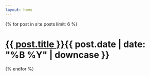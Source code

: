 ```yaml
---
layout: home
---
```

{% for post in site.posts limit: 6 %}
<div class="content clickable sidebar">
    <h1><a class="index" href="{{ post.url }}">{{ post.title }}</a><span id="time">{{ post.date | date: "%B %Y" | downcase }}</span></h1>
</div>
{% endfor %}
